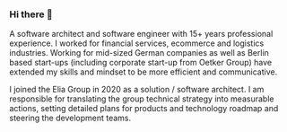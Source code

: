 ### Hi there 👋
A software architect and software engineer with 15+ years professional experience. I worked for financial services, ecommerce and logistics industries. Working for mid-sized German companies as well as Berlin based start-ups (including corporate start-up from Oetker Group) have extended my skills and mindset to be more efficient and communicative. 

I joined the Elia Group in 2020 as a solution / software architect. I am responsible for translating the group technical strategy into measurable actions, setting detailed plans for products and technology roadmap and steering the development teams.

